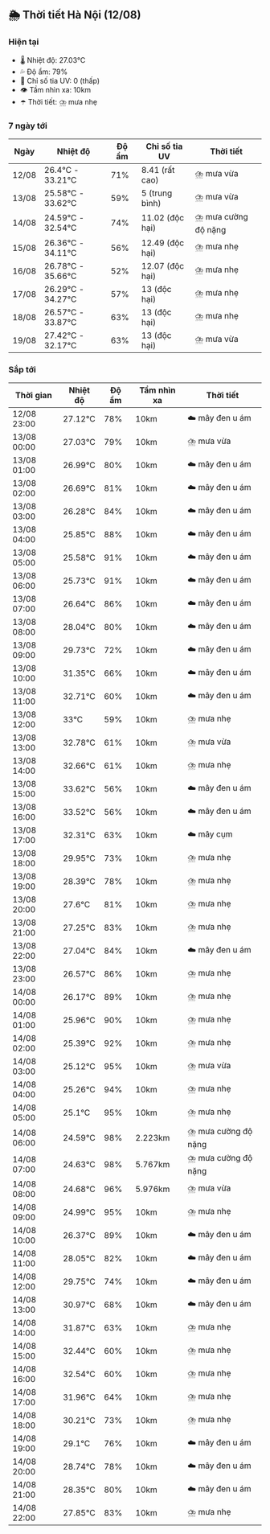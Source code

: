 ## 🌦️ Thời tiết Hà Nội (12/08)

### Hiện tại

- 🌡️ Nhiệt độ: 27.03℃
- 💦 Độ ẩm: 79%
- 🌟 Chỉ số tia UV: 0 (thấp)
- 👁️ Tầm nhìn xa: 10km
- ☂️ Thời tiết: ⛈️ mưa nhẹ

### 7 ngày tới

| Ngày | Nhiệt độ | Độ ẩm | Chỉ số tia UV | Thời tiết |
| --- | --- | --- | --- | --- |
| 12/08 | 26.4℃ - 33.21℃ | 71% | 8.41 (rất cao) | ⛈️ mưa vừa |
| 13/08 | 25.58℃ - 33.62℃ | 59% | 5 (trung bình) | ⛈️ mưa vừa |
| 14/08 | 24.59℃ - 32.54℃ | 74% | 11.02 (độc hại) | ⛈️ mưa cường độ nặng |
| 15/08 | 26.36℃ - 34.11℃ | 56% | 12.49 (độc hại) | ⛈️ mưa nhẹ |
| 16/08 | 26.78℃ - 35.66℃ | 52% | 12.07 (độc hại) | ⛈️ mưa nhẹ |
| 17/08 | 26.29℃ - 34.27℃ | 57% | 13 (độc hại) | ⛈️ mưa nhẹ |
| 18/08 | 26.57℃ - 33.87℃ | 63% | 13 (độc hại) | ⛈️ mưa nhẹ |
| 19/08 | 27.42℃ - 32.17℃ | 63% | 13 (độc hại) | ⛈️ mưa vừa |

### Sắp tới

| Thời gian | Nhiệt độ | Độ ẩm | Tầm nhìn xa | Thời tiết |
| --- | --- | --- | --- | --- |
| 12/08 23:00 | 27.12℃ | 78% | 10km | ☁️ mây đen u ám |
| 13/08 00:00 | 27.03℃ | 79% | 10km | ⛈️ mưa vừa |
| 13/08 01:00 | 26.99℃ | 80% | 10km | ☁️ mây đen u ám |
| 13/08 02:00 | 26.69℃ | 81% | 10km | ☁️ mây đen u ám |
| 13/08 03:00 | 26.28℃ | 84% | 10km | ☁️ mây đen u ám |
| 13/08 04:00 | 25.85℃ | 88% | 10km | ☁️ mây đen u ám |
| 13/08 05:00 | 25.58℃ | 91% | 10km | ☁️ mây đen u ám |
| 13/08 06:00 | 25.73℃ | 91% | 10km | ☁️ mây đen u ám |
| 13/08 07:00 | 26.64℃ | 86% | 10km | ☁️ mây đen u ám |
| 13/08 08:00 | 28.04℃ | 80% | 10km | ☁️ mây đen u ám |
| 13/08 09:00 | 29.73℃ | 72% | 10km | ☁️ mây đen u ám |
| 13/08 10:00 | 31.35℃ | 66% | 10km | ☁️ mây đen u ám |
| 13/08 11:00 | 32.71℃ | 60% | 10km | ☁️ mây đen u ám |
| 13/08 12:00 | 33℃ | 59% | 10km | ⛈️ mưa nhẹ |
| 13/08 13:00 | 32.78℃ | 61% | 10km | ⛈️ mưa vừa |
| 13/08 14:00 | 32.66℃ | 61% | 10km | ⛈️ mưa nhẹ |
| 13/08 15:00 | 33.62℃ | 56% | 10km | ☁️ mây đen u ám |
| 13/08 16:00 | 33.52℃ | 56% | 10km | ☁️ mây đen u ám |
| 13/08 17:00 | 32.31℃ | 63% | 10km | ☁️ mây cụm |
| 13/08 18:00 | 29.95℃ | 73% | 10km | ⛈️ mưa nhẹ |
| 13/08 19:00 | 28.39℃ | 78% | 10km | ⛈️ mưa nhẹ |
| 13/08 20:00 | 27.6℃ | 81% | 10km | ⛈️ mưa nhẹ |
| 13/08 21:00 | 27.25℃ | 83% | 10km | ⛈️ mưa nhẹ |
| 13/08 22:00 | 27.04℃ | 84% | 10km | ☁️ mây đen u ám |
| 13/08 23:00 | 26.57℃ | 86% | 10km | ⛈️ mưa nhẹ |
| 14/08 00:00 | 26.17℃ | 89% | 10km | ⛈️ mưa nhẹ |
| 14/08 01:00 | 25.96℃ | 90% | 10km | ⛈️ mưa nhẹ |
| 14/08 02:00 | 25.39℃ | 92% | 10km | ⛈️ mưa nhẹ |
| 14/08 03:00 | 25.12℃ | 95% | 10km | ⛈️ mưa vừa |
| 14/08 04:00 | 25.26℃ | 94% | 10km | ⛈️ mưa nhẹ |
| 14/08 05:00 | 25.1℃ | 95% | 10km | ⛈️ mưa nhẹ |
| 14/08 06:00 | 24.59℃ | 98% | 2.223km | ⛈️ mưa cường độ nặng |
| 14/08 07:00 | 24.63℃ | 98% | 5.767km | ⛈️ mưa cường độ nặng |
| 14/08 08:00 | 24.68℃ | 96% | 5.976km | ⛈️ mưa vừa |
| 14/08 09:00 | 24.99℃ | 95% | 10km | ⛈️ mưa nhẹ |
| 14/08 10:00 | 26.37℃ | 89% | 10km | ☁️ mây đen u ám |
| 14/08 11:00 | 28.05℃ | 82% | 10km | ☁️ mây đen u ám |
| 14/08 12:00 | 29.75℃ | 74% | 10km | ☁️ mây đen u ám |
| 14/08 13:00 | 30.97℃ | 68% | 10km | ☁️ mây đen u ám |
| 14/08 14:00 | 31.87℃ | 63% | 10km | ⛈️ mưa nhẹ |
| 14/08 15:00 | 32.44℃ | 60% | 10km | ⛈️ mưa nhẹ |
| 14/08 16:00 | 32.54℃ | 60% | 10km | ⛈️ mưa nhẹ |
| 14/08 17:00 | 31.96℃ | 64% | 10km | ⛈️ mưa nhẹ |
| 14/08 18:00 | 30.21℃ | 73% | 10km | ⛈️ mưa nhẹ |
| 14/08 19:00 | 29.1℃ | 76% | 10km | ☁️ mây đen u ám |
| 14/08 20:00 | 28.74℃ | 78% | 10km | ☁️ mây đen u ám |
| 14/08 21:00 | 28.35℃ | 80% | 10km | ☁️ mây đen u ám |
| 14/08 22:00 | 27.85℃ | 83% | 10km | ⛈️ mưa nhẹ |

